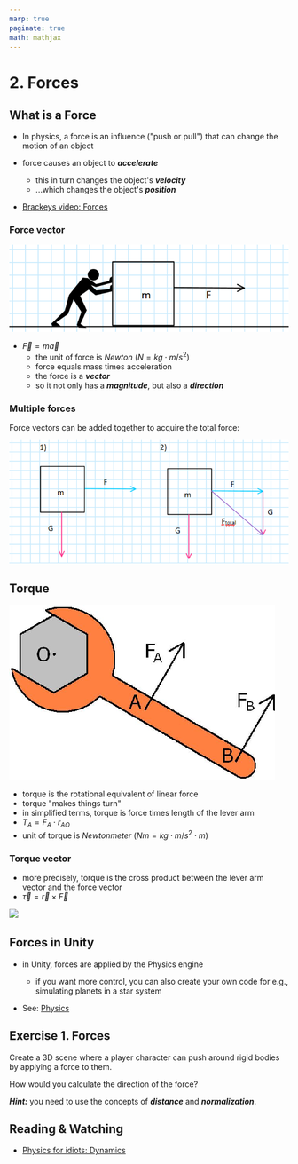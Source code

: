 ```yaml
---
marp: true
paginate: true
math: mathjax
---
```

<!-- headingDivider: 3 -->
<!-- class: invert -->

# 2. Forces

## What is a Force

* In physics, a force is an influence ("push or pull") that can change the motion of an object
* force causes an object to ***accelerate***
  * this in turn changes the object's ***velocity***
  * ...which changes the object's ***position***

* [Brackeys video: Forces](https://www.youtube.com/watch?v=HEJ_UtSbinY)

### Force vector

![](imgs/forces-1.png)

* $\vec{F} = m\vec{a}$
  * the unit of force is *Newton* ($N = kg \cdot m/s^2$)
  * force equals mass times acceleration
  * the force is a ***vector***
  * so it not only has a ***magnitude***, but also a ***direction***

### Multiple forces

Force vectors can be added together to acquire the total force:

![](imgs/forces-2.png)

## Torque

![](imgs/torque.png)
* torque is the rotational equivalent of linear force
* torque "makes things turn"
* in simplified terms, torque is force times length of the lever arm
* $T_{A} = F_{A} \cdot r_{AO}$
* unit of torque is *Newtonmeter* ($Nm = kg \cdot m/s^2 \cdot m$)

### Torque vector

* more precisely, torque is the cross product between the lever arm vector and the force vector
* $\vec{\tau} = \vec{r} \times \vec{F}$

![](https://upload.wikimedia.org/wikipedia/commons/0/09/Torque_animation.gif)


## Forces in Unity

* in Unity, forces are applied by the Physics engine
  * if you want more control, you can also create your own code for e.g., simulating planets in a star system

* See: [Physics](../unity-cookbook/physics.md)

## Exercise 1. Forces
<!-- _backgroundColor: Khaki -->
Create a 3D scene where a player character can push around rigid bodies by applying a force to them.

How would you calculate the direction of the force?

***Hint:*** you need to use the concepts of ***distance*** and ***normalization***.


## Reading & Watching

* [Physics for idiots: Dynamics](https://physicsforidiots.com/physics/dynamics/)